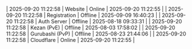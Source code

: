 | 2025-09-20 11:22:58 | Website | Online | 2025-09-20 11:22:55 |
| 2025-09-20 11:22:58 | Registration | Offline | 2025-09-09 16:40:23 |
| 2025-09-20 11:22:58 | Auth Server | Offline | 2025-08-18 09:33:31 |
| 2025-09-20 11:22:58 | Kezan (PvE) | Offline | 2025-08-03 17:58:02 |
| 2025-09-20 11:22:58 | Gurubashi (PvP) | Offline | 2025-08-23 21:44:06 |
| 2025-09-20 11:22:58 | Cloudflare | Online | 2025-09-20 11:22:55 |
